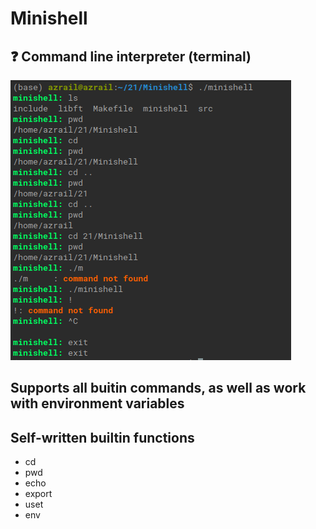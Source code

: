 # Minishell
## :question: Сommand line interpreter (terminal)
![alt text](/1.png "Описание будет тут")
## Supports all buitin commands, as well as work with environment variables
## Self-written builtin functions
- cd
- pwd
- echo
- export
- uset
- env

